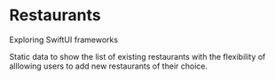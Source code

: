 # Restaurants
Exploring SwiftUI frameworks

Static data to show the list of existing restaurants with the flexibility of alllowing users to add new restaurants of their choice.
